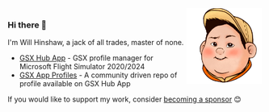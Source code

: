 <img src="https://github.com/hinshee/hinshee/blob/main/Logo.png" align="right" height="150px">

### Hi there 👋
I'm Will Hinshaw, a jack of all trades, master of none.

- [GSX Hub App](https://github.com/GSX-Hub/App) - GSX profile manager for Microsoft Flight Simulator 2020/2024
- [GSX App Profiles](https://github.com/GSX-Hub/Profiles) - A community driven repo of profile available on GSX Hub App

If you would like to support my work, consider [becoming a sponsor](https://github.com/sponsors/hinshee) 😊

<!--
**Hinshee/Hinshee** is a ✨ _special_ ✨ repository because its `README.md` (this file) appears on your GitHub profile.

Here are some ideas to get you started:

- 🔭 I’m currently working on ...
- 🌱 I’m currently learning ...
- 👯 I’m looking to collaborate on ...
- 🤔 I’m looking for help with ...
- 💬 Ask me about ...
- 📫 How to reach me: ...
- 😄 Pronouns: ...
- ⚡ Fun fact: ...
-->
